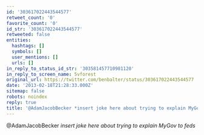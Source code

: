```yaml
---
id: '303617022443544577'
retweet_count: '0'
favorite_count: '0'
id_str: '303617022443544577'
retweeted: false
entities:
  hashtags: []
  symbols: []
  user_mentions: []
  urls: []
in_reply_to_status_id_str: '303581457710981120'
in_reply_to_screen_name: 5vforest
original_url: https://twitter.com/benbalter/status/303617022443544577
date: '2013-02-18T21:28:33.000Z'
sitemap: false
robots: noindex
reply: true
title: '@AdamJacobBecker *insert joke here about trying to explain MyGov to feds*'
---
```


@AdamJacobBecker *insert joke here about trying to explain MyGov to feds*